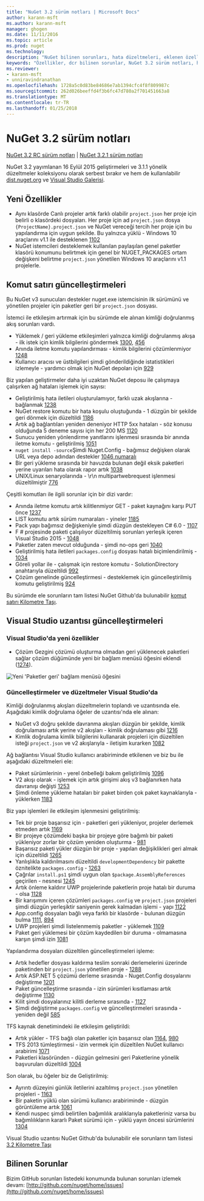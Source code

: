 ```yaml
---
title: "NuGet 3.2 sürüm notları | Microsoft Docs"
author: karann-msft
ms.author: karann-msft
manager: ghogen
ms.date: 11/11/2016
ms.topic: article
ms.prod: nuget
ms.technology: 
description: "NuGet bilinen sorunları, hata düzeltmeleri, eklenen özellikleri ve dcr dahil olmak üzere 3.2 için sürüm notları."
keywords: "Özellikler, dcr bilinen sorunlar, NuGet 3.2 sürüm notları, hata düzeltmeleri eklendi"
ms.reviewer:
- karann-msft
- unniravindranathan
ms.openlocfilehash: 1728a5c0d83be84686e7ab1394cfc4f8f809987c
ms.sourcegitcommit: 262d026beeffd4f3b6fc47d780a2f701451663a8
ms.translationtype: MT
ms.contentlocale: tr-TR
ms.lasthandoff: 01/25/2018
---
```

# <a name="nuget-32-release-notes"></a>NuGet 3.2 sürüm notları

[NuGet 3.2 RC sürüm notları](../release-notes/nuget-3.2-RC.md) | [NuGet 3.2.1 sürüm notları](../release-notes/nuget-3.2.1.md)

NuGet 3.2 yayımlanan 16 Eylül 2015 geliştirmeleri ve 3.1.1 yönelik düzeltmeler koleksiyonu olarak serbest bırakır ve hem de kullanılabilir [dist.nuget.org](http://dist.nuget.org/index.html) ve [Visual Studio Galerisi](https://marketplace.visualstudio.com/items?itemName=NuGetTeam.NuGetPackageManagerforVisualStudio2015).

## <a name="new-features"></a>Yeni Özellikler

* Aynı klasörde Canlı projeler artık farklı olabilir `project.json` her proje için belirli o klasördeki dosyaları.  Her proje için ad `project.json` dosya `{ProjectName}.project.json` ve NuGet vereceği tercih her proje için bu yapılandırma için uygun şekilde.  Bu yalnızca yüklü - Windows 10 araçlarını v1.1 ile desteklenen [1102](https://github.com/NuGet/Home/issues/1102)
* NuGet istemcileri desteklemek kullanılan paylaşılan genel paketler klasörü konumunu belirtmek için genel bir NUGET_PACKAGES ortam değişkeni belirtme `project.json` yönetilen Windows 10 araçlarını v1.1 projelerle.

## <a name="command-line-updates"></a>Komut satırı güncelleştirmeleri

Bu NuGet v3 sunucuları destekler nuget.exe istemcisinin ilk sürümünü ve yönetilen projeler için paketler geri bir `project.json` dosyası.

İstemci ile etkileşim artırmak için bu sürümde ele alınan kimliği doğrulanmış akış sorunları vardı.

* Yüklemek / geri yükleme etkileşimleri yalnızca kimliği doğrulanmış akışa - ilk istek için kimlik bilgilerini göndermek [1300](https://github.com/NuGet/Home/issues/1300), [456](https://github.com/NuGet/Home/issues/456)
* Anında iletme komutu yapılandırması - kimlik bilgilerini çözümlenmiyor [1248](https://github.com/NuGet/Home/issues/1248)
* Kullanıcı aracısı ve üstbilgileri şimdi gönderildiğinde istatistikleri izlemeyle - yardımcı olmak için NuGet depoları için [929](https://github.com/NuGet/Home/issues/929)

Biz yapılan geliştirmeler daha iyi uzaktan NuGet deposu ile çalışmaya çalışırken ağ hataları işlemek için sayısı:

* Geliştirilmiş hata iletileri oluşturulamıyor, farklı uzak akışlarına - bağlanmak [1238](https://github.com/NuGet/Home/issues/1238)
* NuGet restore komutu bir hata koşulu oluştuğunda - 1 düzgün bir şekilde geri dönmek için düzeltildi [1186](https://github.com/NuGet/Home/issues/1186)
* Artık ağ bağlantıları yeniden deneniyor HTTP 5xx hataları - söz konusu olduğunda 5 deneme sayısı için her 200 MS [1120](https://github.com/NuGet/Home/issues/1120)
* Sunucu yeniden yönlendirme yanıtlarını işlenmesi sırasında bir anında iletme komutu - geliştirilmiş [1051](https://github.com/NuGet/Home/issues/1051)
* `nuget install -source`Şimdi Nuget.Config - bağımsız değişken olarak URL veya depo adından destekler [1046 numaralı](https://github.com/NuGet/Home/issues/1046)
* Bir geri yükleme sırasında bir havuzda bulunan değil eksik paketleri yerine uyarıları hata olarak rapor artık [1038](https://github.com/NuGet/Home/issues/1038)
* UNIX/Linux senaryolarında - \r\n multipartwebrequest işlenmesi düzeltilmiştir [776](https://github.com/NuGet/Home/issues/776)

Çeşitli komutları ile ilgili sorunlar için bir dizi vardır:

* Anında iletme komutu artık kilitlenmiyor GET - paket kaynağını karşı PUT önce [1237](https://github.com/NuGet/Home/issues/1237)
* LIST komutu artık sürüm numaraları - yineler [1185](https://github.com/NuGet/Home/issues/1185)
* Pack yapı bağımsız değişkeniyle şimdi düzgün destekleyen C# 6.0 - [1107](https://github.com/NuGet/Home/issues/1107)
* F # projesinde paketi çalışılıyor düzeltilmiş sorunları yerleşik içeren Visual Studio 2015 - [1048](https://github.com/NuGet/Home/issues/1048)
* Paketler zaten mevcut olduğunda - şimdi no-ops geri [1040](https://github.com/NuGet/Home/issues/1040)
* Geliştirilmiş hata iletileri `packages.config` dosyası hatalı biçimlendirilmiş - [1034](https://github.com/NuGet/Home/issues/1034)
* Göreli yollar ile - çalışmak için restore komutu - SolutionDirectory anahtarıyla düzeltildi [992](https://github.com/NuGet/Home/issues/992)
* Çözüm genelinde güncelleştirmesi - desteklemek için güncelleştirilmiş komutu geliştirilmiş [924](https://github.com/NuGet/Home/issues/924)

Bu sürümde ele sorunların tam listesi NuGet Github'da bulunabilir [komut satırı Kilometre Taşı](https://github.com/nuget/home/issues?utf8=%E2%9C%93&q=is%3Aissue+milestone%3A3.2.0-commandline+is%3Aclosed+-label%3AClosedAs%3ADuplicate).

## <a name="visual-studio-extension-updates"></a>Visual Studio uzantısı güncelleştirmeleri

### <a name="new-features-in-visual-studio"></a>Visual Studio'da yeni özellikler

* Çözüm Gezgini çözümü oluşturma olmadan geri yüklenecek paketleri sağlar çözüm düğümünde yeni bir bağlam menüsü öğesini eklendi ([1274](https://github.com/NuGet/Home/issues/1274)).

![Yeni 'Paketler geri' bağlam menüsü öğesini](./media/NuGet-3.2/newContextMenu.png)

### <a name="updates-and-fixes-in-visual-studio"></a>Güncelleştirmeler ve düzeltmeler Visual Studio'da

Kimliği doğrulanmış akışları düzeltmelerin toplandı ve uzantısında ele.  Aşağıdaki kimlik doğrulama öğeler de uzantısı'nda ele alınan:

* NuGet v3 doğru şekilde davranma akışları düzgün bir şekilde, kimlik doğrulaması artık yerine v2 akışları - kimlik doğrulaması gibi [1216](https://github.com/NuGet/Home/issues/1216)
* Kimlik doğrulama kimlik bilgilerini kullanarak projeleri için düzeltilen isteği `project.json` ve v2 akışlarıyla - iletişim kurarken [1082](https://github.com/NuGet/Home/issues/1082)

Ağ bağlantısı Visual Studio kullanıcı arabiriminde etkilenen ve biz bu ile aşağıdaki düzeltmeleri ele:

* Paket sürümlerinin - yerel önbelleği bakım geliştirilmiş [1096](https://github.com/NuGet/Home/issues/1096)
* V2 akışı olarak - işlemek için artık girişimi akış v3 bağlanırken hata davranışı değişti [1253](https://github.com/NuGet/Home/issues/1253)
* Şimdi önleme yükleme hataları bir paket birden çok paket kaynaklarıyla - yüklerken [1183](https://github.com/NuGet/Home/issues/1183)

Biz yapı işlemleri ile etkileşim işlenmesini geliştirilmiş:

* Tek bir proje başarısız için - paketleri geri yükleniyor, projeler derlemek etmeden artık [1169](https://github.com/NuGet/Home/issues/1169)
* Bir projeye çözümdeki başka bir projeye göre bağımlı bir paketi yükleniyor zorlar bir çözüm yeniden oluşturma - [981](https://github.com/NuGet/Home/issues/981)
* Başarısız paketi yükler düzgün bir proje - yapılan değişiklikleri geri almak için düzeltildi [1265](https://github.com/NuGet/Home/issues/1265)
* Yanlışlıkla kaldırılmasını düzeltildi `developmentDependency` bir pakette öznitelikte `packages.config`  -  [1263](https://github.com/NuGet/Home/issues/1263)
* Çağrılar `install.ps1` şimdi uygun olan `$package.AssemblyReferences` geçirilen - nesnesi [1245](https://github.com/NuGet/Home/issues/1245)
* Artık önleme kaldırır UWP projelerinde paketlerin proje hatalı bir duruma - olsa [1128](https://github.com/NuGet/Home/issues/1128)
* Bir karışımını içeren çözümleri `packages.config` ve `project.json` projeleri şimdi düzgün yerleşiktir saniyenin gerek kalmadan işlemi - yapı [1122](https://github.com/NuGet/Home/issues/1122)
* App.config dosyaları bağlı veya farklı bir klasörde - bulunan düzgün bulma [1111](https://github.com/NuGet/Home/issues/1111), [894](https://github.com/NuGet/Home/issues/894)
* UWP projeleri şimdi listelenmemiş paketler - yüklemek [1109](https://github.com/NuGet/Home/issues/1109)
* Paket geri yüklemesi bir çözüm kaydedilen bir duruma - olmamasına karşın şimdi izin [1081](https://github.com/NuGet/Home/issues/1081)

Yapılandırma dosyaları düzeltilen güncelleştirmeleri işleme:

* Artık hedefler dosyası kaldırma teslim sonraki derlemelerini üzerinde paketinden bir `project.json` yönetilen proje - [1288](https://github.com/NuGet/Home/issues/1288)
* Artık ASP.NET 5 çözümü derleme sırasında - Nuget.Config dosyalarını değiştirme [1201](https://github.com/NuGet/Home/issues/1201)
* Paket güncelleştirme sırasında - izin sürümleri kısıtlaması artık değiştirme [1130](https://github.com/NuGet/Home/issues/1130)
* Kilit şimdi dosyalarınız kilitli derleme sırasında - [1127](https://github.com/NuGet/Home/issues/1127)
* Şimdi değiştirme `packages.config` ve güncelleştirmeleri sırasında - yeniden değil [585](https://github.com/NuGet/Home/issues/585)

TFS kaynak denetimindeki ile etkileşim geliştirildi:

* Artık yükler - TFS bağlı olan paketler için başarısız olan [1164](https://github.com/NuGet/Home/issues/1164), [980](https://github.com/NuGet/Home/issues/980)
* TFS 2013 tümleştirmesi - izin vermek için düzeltilen NuGet kullanıcı arabirimi [1071](https://github.com/NuGet/Home/issues/1071)
* Paketleri klasöründen - düzgün gelmesini geri Paketlerine yönelik başvuruları düzeltildi [1004](https://github.com/NuGet/Home/issues/1004)

Son olarak, bu öğeler biz de Geliştirilmiş:

* Ayrıntı düzeyini günlük iletilerini azaltılmış `project.json` yönetilen projeleri - [1163](https://github.com/NuGet/Home/issues/1163)
* Bir paketin yüklü olan sürümü kullanıcı arabiriminde - düzgün görüntüleme artık [1061](https://github.com/NuGet/Home/issues/1061)
* Kendi nuspec şimdi belirtilen bağımlılık aralıklarıyla paketleriniz varsa bu bağımlılıkların kararlı Paket sürümü için - yüklü yayın öncesi sürümlerini [1304](https://github.com/NuGet/Home/issues/1304)

Visual Studio uzantısı NuGet Github'da bulunabilir ele sorunların tam listesi [3.2 Kilometre Taşı](https://github.com/nuget/home/issues?q=is%3Aissue+is%3Aclosed+-label%3AClosedAs%3ADuplicate+milestone%3A3.2)

## <a name="known-issues"></a>Bilinen Sorunlar

Bizim GitHub sorunları listedeki konumunda bulunan sorunları izlemek devam: [http://github.com/nuget/home/issues](http://github.com/nuget/home/issues)